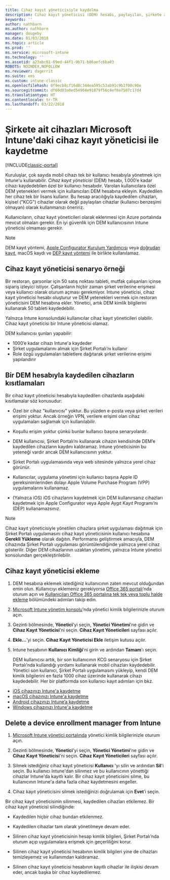 ```yaml
---
title: Cihaz kayıt yöneticisiyle kaydolma
description: Cihaz kayıt yöneticisi (DEM) hesabı, paylaşılan, şirkete ait çok sayıda mobil cihazı tek bir kullanıcı hesabı ile yönetebilir.
keywords: ''
author: nathbarn
ms.author: nathbarn
manager: dougeby
ms.date: 01/03/2018
ms.topic: article
ms.prod: ''
ms.service: microsoft-intune
ms.technology: ''
ms.assetid: a23abc61-69ed-44f1-9b71-b86aefc6ba03
ROBOTS: NOINDEX,NOFOLLOW
ms.reviewer: dagerrit
ms.suite: ems
ms.custom: intune-classic
ms.openlocfilehash: 0f9ecb8cf16d8c344ea595c53ab91c9b1f00c90e
ms.sourcegitcommit: df60d03a0ed54964e91879f56c4ef0a7507c17d4
ms.translationtype: HT
ms.contentlocale: tr-TR
ms.lasthandoff: 03/22/2018
---
```

# <a name="enroll-corporate-owned-devices-with-the-device-enrollment-manager-in-microsoft-intune"></a>Şirkete ait cihazları Microsoft Intune'daki cihaz kayıt yöneticisi ile kaydetme

[!INCLUDE[classic-portal](../includes/classic-portal.md)]

Kuruluşlar, çok sayıda mobil cihazı tek bir kullanıcı hesabıyla yönetmek için Intune'u kullanabilir. *Cihaz kayıt yöneticisi* (DEM) hesabı, 1.000’e kadar cihazı kaydedebilen özel bir kullanıcı hesabıdır. Varolan kullanıcılara özel DEM yetenekleri vermek için kullanıcıları DEM hesabına ekleyin. Kaydedilen her cihaz tek bir lisans kullanır. Bu hesap aracılığıyla kaydedilen cihazları, kişisel ("KCG") cihazlar olarak değil paylaşılan cihazlar (kullanıcı benzeşimi olmayan) olarak kullanmanızı öneririz.  

Kullanıcıların, cihaz kayıt yöneticileri olarak eklenmesi için Azure portalında mevcut olmaları gerekir. En iyi güvenlik için DEM kullanıcısının Intune yöneticisi olmaması gerekir.

>[!NOTE]
>DEM kayıt yöntemi, [Apple Configurator Kurulum Yardımcısı](ios-setup-assistant-enrollment-in-microsoft-intune.md) veya [doğrudan kayıt](ios-direct-enrollment-in-microsoft-intune.md), macOS kaydı ve [DEP kayıt yöntemi](ios-device-enrollment-program-in-microsoft-intune.md) ile birlikte kullanılamaz.

## <a name="example-of-a-device-enrollment-manager-scenario"></a>Cihaz kayıt yöneticisi senaryo örneği

Bir restoran, garsonlar için 50 satış noktası tableti, mutfak çalışanları içinse sipariş izleyici istiyor. Çalışanların hiçbir zaman şirket verilerine erişmesi veya kullanıcı olarak oturum açması gerekmiyor. Intune yöneticisi, cihaz kayıt yöneticisi hesabı oluşturur ve DEM yetenekleri vermek için restoran yöneticisini DEM hesabına ekler. Yönetici, artık DEM kimlik bilgilerini kullanarak 50 tableti kaydedebilir.

Yalnızca Intune konsolundaki kullanıcılar cihaz kayıt yöneticileri olabilir. Cihaz kayıt yöneticisi bir Intune yöneticisi olamaz.

DEM kullanıcısı şunları yapabilir:

-   1000’e kadar cihazı Intune'a kaydeder
-   Şirket uygulamalarını almak için Şirket Portalı’nı kullanır
-   Role özgü uygulamaları tabletlere dağıtarak şirket verilerine erişimi yapılandırır

## <a name="limitations-of-devices-that-are-enrolled-with-a-dem-account"></a>Bir DEM hesabıyla kaydedilen cihazların kısıtlamaları

Bir cihaz kayıt yöneticisi hesabıyla kaydedilen cihazlarda aşağıdaki kısıtlamalar söz konusudur:

  - Özel bir cihaz "kullanıcısı" yoktur. Bu yüzden e-posta veya şirket verileri erişimi yoktur. Ancak örneğin VPN, verilere erişimi olan cihaz uygulamaları sağlamak için kullanılabilir.

  - Koşullu erişim yoktur çünkü bunlar kullanıcı başına senaryolardır.

  - DEM kullanıcısı, Şirket Portalı’nı kullanarak cihazın kendisinde DEM’e kaydedilen cihazların kaydını kaldıramaz. Intune yöneticisinin bu yeteneği vardır ancak DEM kullanıcısının yoktur.

  - Şirket Portalı uygulamasında veya web sitesinde yalnızca yerel cihaz görünür.

  - Kullanıcılar, uygulama yönetimi için kullanıcı başına Apple ID gereksinimlerinden dolayı Apple Volume Purchase Program (VPP) uygulamalarını kullanamaz.

  - (Yalnızca iOS) iOS cihazlarını kaydetmek için DEM kullanırsanız cihazları kaydetmek için Apple Configurator veya Apple Aygıt Kayıt Programı’nı (DEP) kullanamazsınız.

> [!NOTE]
> Cihaz kayıt yöneticisiyle yönetilen cihazlara şirket uygulaması dağıtmak için Şirket Portalı uygulamasını cihaz kayıt yöneticisinin kullanıcı hesabına **Gerekli Yükleme** olarak dağıtın.
> Performansı geliştirmek amacıyla, DEM cihazında Şirket Portalı uygulaması görüntülendiğinde yalnızca yerel cihaz gösterilir. Diğer DEM cihazlarının uzaktan yönetimi, yalnızca Intune yönetici konsolundan gerçekleştirilebilir.


## <a name="add-a-device-enrollment-manager"></a>Cihaz kayıt yöneticisi ekleme

1.  DEM hesabına eklemek istediğiniz kullanıcının zaten mevcut olduğundan emin olun. Kullanıcıyı eklemeniz gerekiyorsa [Office 365 portalı](https://go.microsoft.com/fwlink/p/?LinkId=698854)’nda oturum açın ve [Kullanıcıları Office 365 portalına tek tek veya toplu halde ekleme](https://support.office.com/article/Add-users-individually-or-in-bulk-to-Office-365-Admin-Help-1970f7d6-03b5-442f-b385-5880b9c256ec) bölümündeki adımları takip edin.

2.  [Microsoft Intune yönetim konsolu](https://manage.microsoft.com)’nda yönetici kimlik bilgilerinizle oturum açın.

3.  Gezinti bölmesinde, **Yönetici**'yi seçin, **Yönetici Yönetimi**'ne gidin ve **Cihaz Kayıt Yöneticisi**'ni seçin. **Cihaz Kayıt Yöneticileri** sayfası açılır.

4.  **Ekle...**’yi seçin. **Cihaz Kayıt Yöneticisi Ekle** iletişim kutusu açılır.

5.  Intune hesabının **Kullanıcı Kimliği**'ni girin ve ardından **Tamam**'ı seçin.

    DEM kullanıcısı artık, bir son kullanıcının KCG senaryosu için Şirket Portalı’nda kullandığı yordamı kullanarak mobil cihazları kaydedebilir. Yönetici son kullanıcı, Şirket Portalı uygulamasını yükleyip, kendi DEM kimlik bilgilerini en fazla 1000 cihaz üzerinde kullanarak cihazı kaydedebilir. Her bir platformda son kullanıcı kayıt adımları için bkz.

  - [iOS cihazınızı Intune'a kaydetme](https://docs.microsoft.com/intune-user-help/enroll-your-device-in-intune-ios)
  - [macOS cihazınızı Intune'a kaydetme](https://docs.microsoft.com/intune-user-help/enroll-your-device-in-intune-macos)
  - [Android cihazınızı Intune’a kaydetme](https://docs.microsoft.com/intune-user-help/enroll-your-device-in-intune-android)
  - [Windows cihazınızı Intune'a kaydetme](https://docs.microsoft.com/intune-user-help/enroll-your-device-in-intune-windows)

## <a name="delete-a-device-enrollment-manager-from-intune"></a>Delete a device enrollment manager from Intune

1.  [Microsoft Intune yönetici portalında](https://manage.microsoft.com) yönetici kimlik bilgilerinizle oturum açın.

2.  Gezinti bölmesinde, **Yönetici**'yi seçin, **Yönetici Yönetimi**'ne gidin ve **Cihaz Kayıt Yöneticisi**'ni seçin. **Cihaz Kayıt Yöneticileri** sayfası açılır.

3.  Silmek istediğiniz cihaz kayıt yöneticisi **Kullanıcı** 'yı silin ve ardından **Sil**'i seçin. Bu kullanıcı Intune'dan silinmez ve bu kullanıcının yönettiği cihazlar Intune'da kayıtlı kalır. Bir cihaz kayıt yöneticisini silme, bu kullanıcının Intune'a daha fazla cihaz kaydetmesini engeller.

4.  Cihaz kayıt yöneticisini silmek istediğinizi doğrulamak için **Evet**’i seçin.

Bir cihaz kayıt yöneticisinin silinmesi, kaydedilen cihazları etkilemez. Bir cihaz kayıt yöneticisi silindiğinde:

-   Kaydedilen hiçbir cihaz bundan etkilenmez.

-   Kaydedilen cihazlar tam olarak yönetilmeye devam eder.

-   Silinen cihaz kayıt yöneticisinin hesap kimlik bilgileri, Şirket Portalı’nda oturum açıp uygulamalara erişmek için geçerliliğini korur.

-   Silinen cihaz kayıt yöneticisi hesabının kimlik bilgileri yine de cihazları temizleyemez ve kullanımdan kaldıramaz.

-   Silinen cihaz kayıt yöneticisi hesabının kayıtlı cihazlar ile ilişkisi devam eder, ancak başka bir cihaz kaydedilemez.
